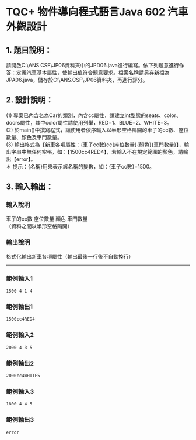 # TQC+ 物件導向程式語言Java 602 汽車外觀設計

## 1. 題目說明：
請開啟C:\ANS.CSF\JP06資料夾中的JPD06.java進行編寫。依下列題意進行作答：定義汽車基本屬性，使輸出值符合題意要求。檔案名稱請另存新檔為JPA06.java，儲存於C:\ANS.CSF\JP06資料夾，再進行評分。

## 2. 設計說明：
(1) 專案已內含名為Car的類別，內含cc屬性，請建立int型態的seats、color、doors屬性，其中color屬性請使用列舉，RED=1、BLUE=2、WHITE=3。  
(2) 於main()中撰寫程式，讓使用者依序輸入以半形空格隔開的車子的cc數、座位數量、顏色及車門數量。  
(3) 輸出格式為【新車各項屬性：{車子cc數}cc{座位數量}{顏色}{車門數量}】，輸出字串中無任何空格，如：【1500cc4RED4】，若輸入不在規定範圍的顏色，請輸出【error】。  
＊ 提示：{名稱}用來表示該名稱的變數，如：{車子cc數}=1500。

## 3. 輸入輸出：
### 輸入說明
車子的cc數 座位數量 顏色 車門數量  
（資料之間以半形空格隔開）

### 輸出說明
格式化輸出新車各項屬性（輸出最後一行後不自動換行）

---

### 範例輸入1
```
1500 4 1 4
```
### 範例輸出1
```
1500cc4RED4
```
### 範例輸入2
```
2000 4 3 5
```
### 範例輸出2
```
2000cc4WHITE5
```
### 範例輸入3
```
1800 4 4 5
```
### 範例輸出3
```
error
```